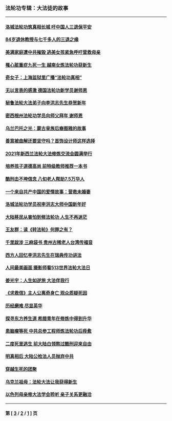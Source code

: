 ### 法轮功专辑：大法徒的故事
---
#### [洛城法轮功筑真相长城 吁中国人三退保平安](../../pages/nf1147481/n13892471.md?04180430) 
#### [84岁退休教授与七千多人的三退之缘](../../pages/nf1147481/n13796650.md?04180430) 
#### [美满家庭遭中共摧毁 逃美女孩紧急呼吁营救母亲](../../pages/nf1147481/n13792859.md?04180430) 
#### [罹心脏重症九死一生 越南女炼法轮功获新生](../../pages/nf1147481/n13732766.md?04180430) 
#### [奇女子：上海监狱里广播“法轮功真相”](../../pages/nf1147481/n13726443.md?04180430) 
#### [无以言表的感激 德国法轮功新学员谢师恩](../../pages/nf1147481/n13543790.md?04180430) 
#### [秘鲁法轮大法弟子向李洪志先生恭贺新年](../../pages/nf1147481/n13540182.md?04180430) 
#### [密西根州法轮功学员向师父拜年 谢师恩](../../pages/nf1147481/n13538183.md?04180430) 
#### [乌兰巴托之光：蒙古皇族后裔图雅的故事](../../pages/nf1147481/n13155759.md?04180430) 
#### [善意被曲解还要坚守吗？首饰设计师这样选择](../../pages/nf1147481/n13077575.md?04180430) 
#### [2021年新西兰法轮大法修炼交流会圆满举行](../../pages/nf1147481/n13033149.md?04180430) 
#### [培养孩子道德高尚 前特级教师推荐一本书](../../pages/nf1147481/n12938640.md?04180430) 
#### [酷刑击不垮信念 八旬老人帮助7.5万华人](../../pages/nf1147481/n12880712.md?04180430) 
#### [一个来自共产中国的爱情故事：营救未婚妻](../../pages/nf1147481/n12778386.md?04180430) 
#### [洛城法轮功学员祝李洪志大师中国新年好](../../pages/nf1147481/n12724685.md?04180430) 
#### [大陆移民从害怕到修法轮功 人生不再迷茫](../../pages/nf1147481/n12414325.md?04180430) 
#### [王友群：读《转法轮》何罪之有？](../../pages/nf1147481/n12408647.md?04180430) 
#### [千里跋涉 三麻袋书 贵州古稀老人台湾传福音](../../pages/nf1147481/n12198750.md?04180430) 
#### [西方人回忆李洪志先生在瑞典传功讲法](../../pages/nf1147481/n12099607.md?04180430) 
#### [人间最美画面 摄影师看513世界法轮大法日](../../pages/nf1147481/n12094118.md?04180430) 
#### [姜光宇：人生如逆旅 大法伴我行](../../pages/nf1147481/n12088664.md?04180430) 
#### [《求救信》主人公离奇身亡 观众质疑死因](../../pages/nf1147481/n11845215.md?04180430) 
#### [历经磨难 尽显英华](../../pages/nf1147481/n11723297.md?04180430) 
#### [探寻东方养生道 希腊青年在修炼中得到升华](../../pages/nf1147481/n11494502.md?04180430) 
#### [患脑瘤等死 中共总参工程师炼法轮功后痊愈](../../pages/nf1147481/n11466682.md?04180430) 
#### [二度死里逃生 前大陆白领熬过酷刑迎来自由](../../pages/nf1147481/n11368594.md?04180430) 
#### [明真相后 大陆公检法人员抛弃中共](../../pages/nf1147481/n11358618.md?04180430) 
#### [穿越生死的团聚](../../pages/nf1147481/n11258922.md?04180430) 
#### [乌克兰祖母：法轮大法让我获得新生](../../pages/nf1147481/n11269457.md?04180430) 
#### [以色列母亲修大法学会聆听 亲子关系更融洽](../../pages/nf1147481/n11268195.md?04180430) 

---
#### 第 [ [3](./3.md?04180430) / [2](./2.md?04180430) / [1](./1.md?04180430) ] 页
